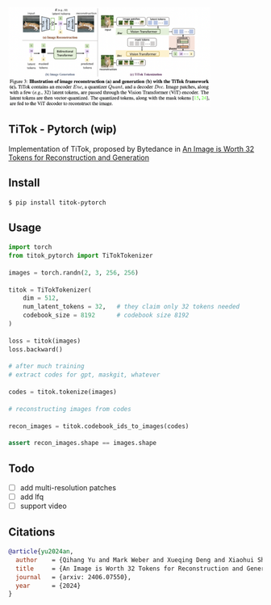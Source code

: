 <img src="./titok.png" width="400px"></img>

## TiTok - Pytorch (wip)

Implementation of TiTok, proposed by Bytedance in <a href="https://yucornetto.github.io/projects/titok.html">An Image is Worth 32 Tokens for Reconstruction and Generation</a>

## Install

```bash
$ pip install titok-pytorch
```

## Usage

```python
import torch
from titok_pytorch import TiTokTokenizer

images = torch.randn(2, 3, 256, 256)

titok = TiTokTokenizer(
    dim = 512,
    num_latent_tokens = 32,   # they claim only 32 tokens needed
    codebook_size = 8192      # codebook size 8192
)

loss = titok(images)
loss.backward()

# after much training
# extract codes for gpt, maskgit, whatever

codes = titok.tokenize(images)

# reconstructing images from codes

recon_images = titok.codebook_ids_to_images(codes)

assert recon_images.shape == images.shape
```

## Todo

- [ ] add multi-resolution patches
- [ ] add lfq
- [ ] support video

## Citations

```bibtex
@article{yu2024an,
  author    = {Qihang Yu and Mark Weber and Xueqing Deng and Xiaohui Shen and Daniel Cremers and Liang-Chieh Chen},
  title     = {An Image is Worth 32 Tokens for Reconstruction and Generation},
  journal   = {arxiv: 2406.07550},
  year      = {2024}
}
```
